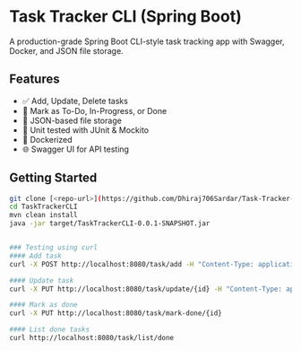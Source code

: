 # Task Tracker CLI (Spring Boot)

A production-grade Spring Boot CLI-style task tracking app with Swagger, Docker, and JSON file storage.

## Features

- ✅ Add, Update, Delete tasks
- 🚀 Mark as To-Do, In-Progress, or Done
- 📁 JSON-based file storage
- 🧪 Unit tested with JUnit & Mockito
- 🐳 Dockerized
- 🌐 Swagger UI for API testing

## Getting Started

```bash
git clone [<repo-url>](https://github.com/Dhiraj706Sardar/Task-Tracker-CLI-API-1.0-.git)
cd TaskTrackerCLI
mvn clean install
java -jar target/TaskTrackerCLI-0.0.1-SNAPSHOT.jar


### Testing using curl
#### Add task
curl -X POST http://localhost:8080/task/add -H "Content-Type: application/json" -d '{"description":"Buy milk"}'

#### Update task
curl -X PUT http://localhost:8080/task/update/{id} -H "Content-Type: application/json" -d '{"description":"Buy milk and eggs"}'

#### Mark as done
curl -X PUT http://localhost:8080/task/mark-done/{id}

#### List done tasks
curl http://localhost:8080/task/list/done
